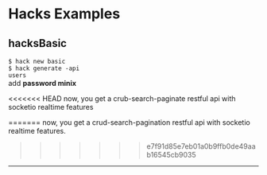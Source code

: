 # Hacks Examples

## hacksBasic

<code>$ hack new basic</code> <br/>
<code>$ hack generate -api users</code> <br/>
add **password minix** <br/>

<<<<<<< HEAD
now, you get a crub-search-paginate restful api with socketio realtime features

=======
now, you get a crud-search-pagination restful api with socketio realtime features.
>>>>>>> e7f91d85e7eb01a0b9ffb0de49aab16545cb9035
<hr/>
